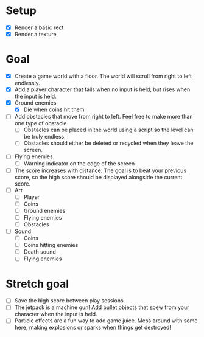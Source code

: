 # Setup
- [x] Render a basic rect
- [x] Render a texture

# Goal
- [x] Create a game world with a floor. The world will scroll from right to left endlessly.
- [x] Add a player character that falls when no input is held, but rises when the input is held.
- [x] Ground enemies
  - [x] Die when coins hit them
- [ ] Add obstacles that move from right to left. Feel free to make more than one type of obstacle.
  - [ ] Obstacles can be placed in the world using a script so the level can be truly endless.
  - [ ] Obstacles should either be deleted or recycled when they leave the screen.
- [ ] Flying enemies
  - [ ] Warning indicator on the edge of the screen
- [ ] The score increases with distance. The goal is to beat your previous score, so the high score should be displayed alongside the current score.
- [ ] Art
  - [ ] Player
  - [ ] Coins
  - [ ] Ground enemies
  - [ ] Flying enemies
  - [ ] Obstacles
- [ ] Sound
  - [ ] Coins
  - [ ] Coins hitting enemies
  - [ ] Death sound
  - [ ] Flying enemies

# Stretch goal

- [ ] Save the high score between play sessions.
- [ ] The jetpack is a machine gun! Add bullet objects that spew from your character when the input is held.
- [ ] Particle effects are a fun way to add game juice. Mess around with some here, making explosions or sparks when things get destroyed!